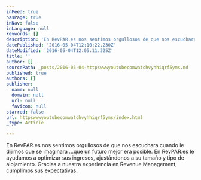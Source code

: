 ```yaml
---
inFeed: true
hasPage: true
inNav: false
inLanguage: null
keywords: []
description: 'En RevPAR.es nos sentimos orgullosos de que nos escuchara cuando le dijimos que se imaginara ...que un futuro mejor era posible. En RevPAR.es le ayudamos a optimizar sus ingresos, ajustándonos a su tamaño y tipo de alojamiento. Gracias a nuestra experiencia en Revenue Management, cumplimos sus expectativas.'
datePublished: '2016-05-04T12:10:22.230Z'
dateModified: '2016-05-04T12:05:11.325Z'
title: ''
author: []
sourcePath: _posts/2016-05-04-httpswwwyoutubecomwatchvyhhiqrf5yms.md
published: true
authors: []
publisher:
  name: null
  domain: null
  url: null
  favicon: null
starred: false
url: httpswwwyoutubecomwatchvyhhiqrf5yms/index.html
_type: Article

---
```

En RevPAR.es nos sentimos orgullosos de que nos escuchara cuando le dijimos que se imaginara ...que un futuro mejor era posible. En RevPAR.es le ayudamos a optimizar sus ingresos, ajustándonos a su tamaño y tipo de alojamiento. Gracias a nuestra experiencia en Revenue Management, cumplimos sus expectativas.